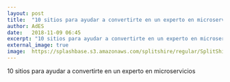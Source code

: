 ```yaml
---
layout: post
title:  "10 sitios para ayudar a convertirte en un experto en microservicios"
author: AdES
date:   2018-11-09 06:45
excerpt: "10 sitios para ayudar a convertirte en un experto en microservicios"
external_image: true
image:  https://splashbase.s3.amazonaws.com/splitshire/regular/SplitShire-0838-768x506.jpg
---
```

10 sitios para ayudar a convertirte en un experto en microservicios
